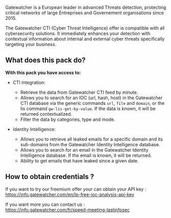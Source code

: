 Gatewatcher is a European leader in advanced Threats detection, protecting critical networks of large Entreprises and Governement organisations since 2015. 

The Gatewatcher CTI (Cyber Threat Intelligence) offer is compatible with all cybersecurity solutions. It immediately enhances your detection with contextual information about internal and external cyber threats specifically targeting your business.


## What does this pack do?

**With this pack you have access to:**

- CTI integration:
  - Retrieve the data from Gatewatcher CTI feed by minute.
  - Allows you to search for an IOC (url, hash, host) in the Gatewatcher CTI database via the generic commands `url`, `file` and `domain`, or the lis command `gw-lis-get-by-value`. If the data is known, it will be returned contextualized.
  - Filter the data by categories, type and mode.

- Identity Intelligence:
  - Allows you to retrieve all leaked emails for a specific domain and its sub-domains from the Gatewatcher Identity Intelligence database.
  - Allows you to search for an email in the Gatewatcher Identity Intelligence database. If the email is known, it will be returned.
  - Ability to get emails that have leaked since a given date.


## How to obtain credentials ?

If you want to try our freemium offer your can obtain your API key : https://info.gatewatcher.com/en/lp-free-ioc-analysis-api-key

If you want more you can contact us : https://info.gatewatcher.com/fr/speed-meeting-lastinfosec
